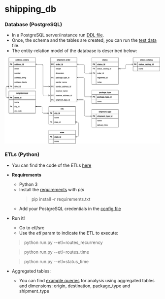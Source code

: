 # shipping_db
### Database (PostgreSQL) 

- In a PostgreSQL server/instance run [DDL file](https://github.com/JordyVargas93/shipping_db/blob/main/database-model/shipping_db_ddl.sql). 
- Once, the schema and the tables are created, you can run the [test data](https://github.com/JordyVargas93/shipping_db/blob/main/database-model/test_data.sql) file.
- The entity-relation model of the database is described below:



![](database-model/er_diagram.png)

### ETLs (Python)

- You can find the code of the ETLs [here](https://github.com/JordyVargas93/shipping_db/tree/main/etl)

- **Requirements**

  - Python 3
  - Install the [requirements](https://github.com/JordyVargas93/shipping_db/blob/main/etl/requirements.txt) with *pip*
    > pip install -r requirements.txt
  - Add your PostgreSQL credentials in the [config file](https://github.com/JordyVargas93/shipping_db/blob/main/etl/config/psql.ini)
  
- Run it!
  - Go to etl/src
  - Use the *etl* param to indicate the ETL to execute:
  
  > python run.py --etl=routes_recurrency
  
  > python run.py --etl=routes_time
  
  > python run.py --etl=status_time

- Aggregated tables:
  - You can find [example queries](https://github.com/JordyVargas93/shipping_db/blob/main/sql/analysis.sql) for analysis using aggregated tables and dimensions: origin, destination, package_type and shipment_type

